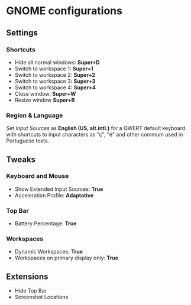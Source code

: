 # GNOME configurations

## Settings

### Shortcuts

* Hide all normal windows: **Super+D**
* Switch to workspace 1: **Super+1**
* Switch to workspace 2: **Super+2**
* Switch to workspace 3: **Super+3**
* Switch to workspace 4: **Super+4**
* Close window: **Super+W**
* Resize window **Super+R**

### Region & Language

Set *Input Sources* as **English (US, alt.intl.)** for a QWERT default keyboard with shortcuts to input characters as "ç", "é" and other commum used in Portuguese texts.

## Tweaks

### Keyboard and Mouse

* Show Extended Input Sources: **True**
* Acceleration Profile: **Adaptative**

### Top Bar

* Battery Percentage: **True**

### Workspaces

* Dynamic Workspaces: **True**
* Workspaces on primary display only: **True**

## Extensions

* Hide Top Bar
* Screenshot Locations